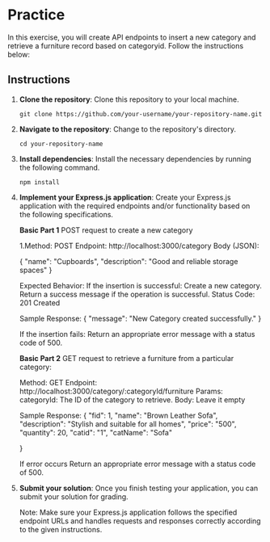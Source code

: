 # Practice 

In this exercise, you will create API endpoints to insert a new category and retrieve a furniture record based on categoryid. Follow the instructions below: 

## Instructions

1. **Clone the repository**: Clone this repository to your local machine.

   ```shell
   git clone https://github.com/your-username/your-repository-name.git
   ```

2. **Navigate to the repository**: Change to the repository's directory.

   ```shell
   cd your-repository-name
   ```

3. **Install dependencies**: Install the necessary dependencies by running the following command.

   ```shell
   npm install
   ```

4. **Implement your Express.js application**: Create your Express.js application with the required endpoints and/or functionality based on the following specifications.

      **Basic Part 1**
      POST request to create a new category      

      1.Method: POST
      Endpoint: http://localhost:3000/category
      Body (JSON): 

      {
       "name": "Cupboards",
        "description": "Good and reliable storage spaces"
      }

      Expected Behavior:
      If the insertion is successful:
      Create a new category.
      Return a success message if the operation is successful.
      Status Code: 201 Created

      Sample Response:
      {
      "message": "New Category created successfully."
      } 

      If the insertion fails:
      Return an appropriate error message with a status code of 500.

     **Basic Part 2**
      GET request to retrieve a furniture from a particular category:

      Method: GET
      Endpoint: http://localhost:3000/category/:categoryId/furniture
      Params:
      categoryId: The ID of the category to retrieve.
      Body: Leave it empty

      Sample Response:
      {
      "fid": 1,
      "name": "Brown Leather Sofa",
      "description": "Stylish and suitable for all homes",
      "price": "500",
      "quantity": 20,
      "catid": "1",
      "catName": "Sofa"
    
      }

    If error occurs
    Return an appropriate error message with a status code of 500.

5. **Submit your solution**:
   Once you finish testing your application, you can submit your solution for grading.

   Note: Make sure your Express.js application follows the specified endpoint URLs and handles requests and responses correctly according to the given instructions.
